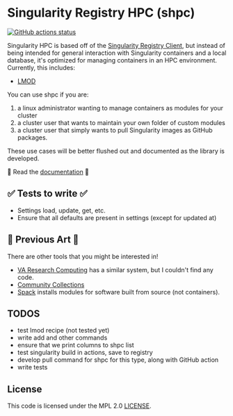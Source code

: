 # Singularity Registry HPC (shpc)

[![GitHub actions status](https://github.com/singularityhub/singularity-hpc/workflows/sregistry-ci/badge.svg?branch=master)](https://github.com/singularityhub/singularity-hpc/actions?query=branch%3Amain+workflow%3Asingularity-hpc)

Singularity HPC is based off of the [Singularity Registry Client](https://github.com/singularityhub/sregistry-cli), but instead of
being intended for general interaction with Singularity containers and a local database, it's optimized for managing containers
in an HPC environment. Currently, this includes:

 - [LMOD](https://lmod.readthedocs.io/en/latest/)

You can use shpc if you are:

1. a linux administrator wanting to manage containers as modules for your cluster
2. a cluster user that wants to maintain your own folder of custom modules
3. a cluster user that simply wants to pull Singularity images as GitHub packages.

These use cases will be better flushed out and documented as the library is developed.

📖️ Read the [documentation](https://singularity-hpc.readthedocs.io/en/latest/) 📖️

## ✅️ Tests to write ✅️ 

 - Settings load, update, get, etc.
 - Ensure that all defaults are present in settings (except for updated at)
 

## 🎨️ Previous Art 🎨️

There are other tools that you might be interested in!

 - [VA Research Computing](https://www.rc.virginia.edu/userinfo/rivanna/software/containers/) has a similar system, but I couldn't find any code.
 - [Community Collections](https://github.com/community-collections/community-collections)
 - [Spack](https://spack.readthedocs.io/en/latest/module_file_support.html) installs modules for software built from source (not containers).
 
## TODOS

 - test lmod recipe (not tested yet)
 - write add and other commands
 - ensure that we print columns to shpc list
 - test singularity build in actions, save to registry
 - develop pull command for shpc for this type, along with GitHub action
 - write tests

## License

This code is licensed under the MPL 2.0 [LICENSE](LICENSE).
